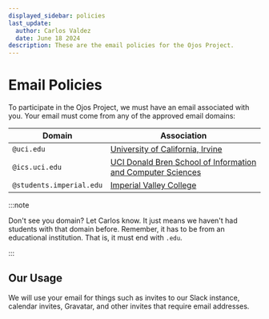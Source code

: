 ```yaml
---
displayed_sidebar: policies
last_update:
  author: Carlos Valdez
  date: June 18 2024
description: These are the email policies for the Ojos Project.
---
```

# Email Policies

To participate in the Ojos Project, we must have an email associated with you.
Your email must come from any of the approved email domains:

| Domain                   | Association                                                                        |
| ------------------------ | ---------------------------------------------------------------------------------- |
| `@uci.edu`               | [University of California, Irvine](https://uci.edu)                                |
| `@ics.uci.edu`           | [UCI Donald Bren School of Information and Computer Sciences](https://ics.uci.edu) |
| `@students.imperial.edu` | [Imperial Valley College](https://imperial.edu/)                                   |

:::note

Don't see you domain? Let Carlos know. It just means we haven't had students
with that domain before. Remember, it has to be from an educational institution.
That is, it must end with `.edu`.

:::

## Our Usage

We will use your email for things such as invites to our Slack instance,
calendar invites, Gravatar, and other invites that require email addresses.
